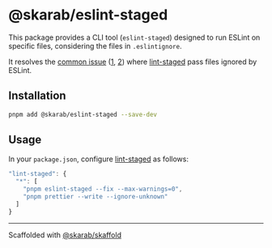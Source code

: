 # @skarab/eslint-staged

This package provides a CLI tool (`eslint-staged`) designed to run ESLint on specific files, considering the files in `.eslintignore`.

It resolves the [common issue] ([1], [2]) where [lint-staged] pass files ignored by ESLint.

## Installation

```bash
pnpm add @skarab/eslint-staged --save-dev
```

## Usage

In your `package.json`, configure [lint-staged] as follows:

```ts
"lint-staged": {
  "*": [
    "pnpm eslint-staged --fix --max-warnings=0",
    "pnpm prettier --write --ignore-unknown"
  ]
}
```

---

Scaffolded with [@skarab/skaffold](https://www.npmjs.com/package/@skarab/skaffold)

[lint-staged]: https://github.com/lint-staged/lint-staged
[common issue]: https://www.curiouslychase.com/posts/eslint-error-file-ignored-because-of-a-matching-ignore-pattern/
[1]: https://github.com/lint-staged/lint-staged/issues/584#issue-413947299
[2]: https://github.com/eslint/eslint/issues/16602#issue-1470373542
